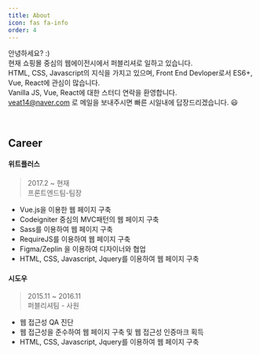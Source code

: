 ```yaml
---
title: About
icon: fas fa-info
order: 4
---
```


안녕하세요? :)<br>
현재 쇼핑몰 중심의 웹에이전시에서 퍼블리셔로 일하고 있습니다.<br>
HTML, CSS, Javascript의 지식을 가지고 있으며, Front End Devloper로서 ES6+, Vue, React에 관심이 많습니다.<br>
Vanilla JS, Vue, React에 대한 스터디 연락을 환영합니다.<br>
veat14@naver.com 로 메일을 보내주시면 빠른 시일내에 답장드리겠습니다. 😃

<br>

## Career


#### 위트플러스

> 2017.2 ~ 현재<br>
> 프론트엔드팀-팀장

- Vue.js을 이용한 웹 페이지 구축
- Codeigniter 중심의 MVC패턴의 웹 페이지 구축
- Sass를 이용하여 웹 페이지 구축
- RequireJS를 이용하여 웹 페이지 구축
- Figma/Zeplin 을 이용하여 디자이너와 협업
- HTML, CSS, Javascript, Jquery를 이용하여 웹 페이지 구축

#### 시도우

> 2015.11 ~ 2016.11<br>
> 퍼블리셔팀 - 사원

- 웹 접근성 QA 진단
- 웹 접근성을 준수하여 웹 페이지 구축 및 웹 접근성 인증마크 획득
- HTML, CSS, Javascript, Jquery를 이용하여 웹 페이지 구축
